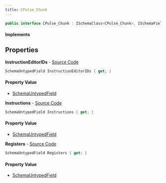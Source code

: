 ```yaml
---
title: CPulse_Chunk
---
```


```csharp
public interface CPulse_Chunk : ISchemaClass<CPulse_Chunk>, ISchemaField, ISchemaClass, INativeHandle
```

#### Implements

## Properties

**InstructionEditorIDs** - [Source Code](https://github.com/swiftly-solution/swiftlys2/blob/main/managed/src/SwiftlyS2.Generated/Schemas/Interfaces/CPulse_Chunk.cs#L23)

```csharp
SchemaUntypedField InstructionEditorIDs { get; }
```

#### Property Value

- [SchemaUntypedField](/docs/api/shared/schemas/schemauntypedfield)

**Instructions** - [Source Code](https://github.com/swiftly-solution/swiftlys2/blob/main/managed/src/SwiftlyS2.Generated/Schemas/Interfaces/CPulse_Chunk.cs#L17)

```csharp
SchemaUntypedField Instructions { get; }
```

#### Property Value

- [SchemaUntypedField](/docs/api/shared/schemas/schemauntypedfield)

**Registers** - [Source Code](https://github.com/swiftly-solution/swiftlys2/blob/main/managed/src/SwiftlyS2.Generated/Schemas/Interfaces/CPulse_Chunk.cs#L20)

```csharp
SchemaUntypedField Registers { get; }
```

#### Property Value

- [SchemaUntypedField](/docs/api/shared/schemas/schemauntypedfield)

